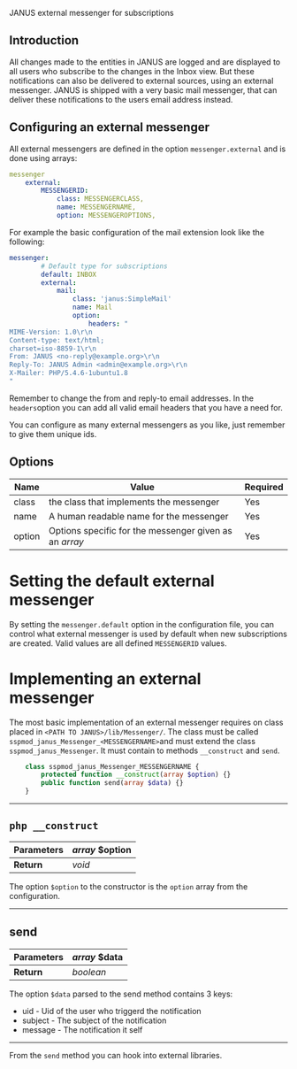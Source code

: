 JANUS external messenger for subscriptions

## Introduction

All changes made to the entities in JANUS are logged and are displayed to all users who subscribe to the changes in the Inbox view. But these notifications can also be delivered to external sources, using an external messenger. JANUS is shipped with a very basic mail messenger, that can deliver these notifications to the users email address instead.

## Configuring an external messenger


All external messengers are defined in the option `messenger.external` and is done using arrays:

```yml
messenger
    external:
        MESSENGERID:
            class: MESSENGERCLASS,
            name: MESSENGERNAME,
            option: MESSENGEROPTIONS,
```

For example the basic configuration of the mail extension look like the following:

```yml
messenger:
        # Default type for subscriptions
        default: INBOX
        external:
            mail:
                class: 'janus:SimpleMail'
                name: Mail
                option:
                    headers: "
MIME-Version: 1.0\r\n 
Content-type: text/html; 
charset=iso-8859-1\r\n
From: JANUS <no-reply@example.org>\r\n
Reply-To: JANUS Admin <admin@example.org>\r\n
X-Mailer: PHP/5.4.6-1ubuntu1.8
"
```




Remember to change the from and reply-to email addresses. In the `headers`option you can add all valid email headers that you have a need for.

You can configure as many external messengers as you like, just remember to give them unique ids.

## Options

|**Name**|**Value**|**Required**|
|--------|---------|------------|
|class|the class that implements the messenger|Yes|
|name|A human readable name for the messenger|Yes|
|option|Options specific for the messenger given as an *array*|Yes|

# Setting the default external messenger

By setting the `messenger.default` option in the configuration file, you can control what external messenger is used by default when new subscriptions are created. Valid values are all defined `MESSENGERID` values.

# Implementing an external messenger

The most basic implementation of an external messenger requires on class placed in `<PATH TO JANUS>/lib/Messenger/`. The class must be called `sspmod_janus_Messenger_<MESSENGERNAME>`and must extend the class `sspmod_janus_Messenger`. It must contain to methods `__construct` and `send`.
```php
    class sspmod_janus_Messenger_MESSENGERNAME {
        protected function __construct(array $option) {}
        public function send(array $data) {}
    }
```
----
## ``php __construct``

| **Parameters** | *array* $option |
| -------------- | --------------- |
| **Return**     | *void*          |

The option `$option` to the constructor is the `option` array from the configuration. 

----
## send

| **Parameters** | *array* $data |  
| -------------- | ------------- |
| **Return**     | *boolean*     |  

The option `$data` parsed to the send method contains 3 keys:
- uid - Uid of the user who triggerd the notification
- subject - The subject of the notification
- message - The notification it self

----

From the `send` method you can hook into external libraries.